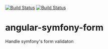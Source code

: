 [![Build Status](https://travis-ci.org/kamilkisiela/angular-symfony-form.svg?branch=master)](https://travis-ci.org/kamilkisiela/angular-symfony-form)
[![Build Status](https://travis-ci.org/kamilkisiela/angular-symfony-form.svg?branch=develop)](https://travis-ci.org/kamilkisiela/angular-symfony-form)

# angular-symfony-form
Handle symfony's form validaton
